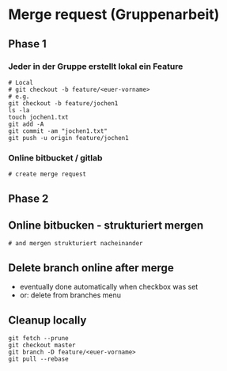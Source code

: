 # Merge request (Gruppenarbeit) 
 
 ## Phase 1 
 
 
### Jeder in der Gruppe erstellt lokal ein Feature   
  
```  
# Local 
# git checkout -b feature/<euer-vorname>
# e.g. 
git checkout -b feature/jochen1
ls -la
touch jochen1.txt
git add -A 
git commit -am "jochen1.txt"
git push -u origin feature/jochen1 
```
 
### Online bitbucket / gitlab 
 
```
# create merge request 
```

## Phase 2


## Online bitbucken - strukturiert mergen 
```
# and mergen strukturiert nacheinander 
```

## Delete branch online after merge 

  * eventually done automatically when checkbox was set
  * or: delete from branches menu 

## Cleanup locally 

```
git fetch --prune
git checkout master
git branch -D feature/<euer-vorname>
git pull --rebase
```


